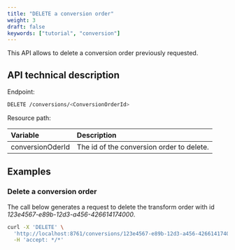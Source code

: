 ```yaml
---
title: "DELETE a conversion order"
weight: 3
draft: false
keywords: ["tutorial", "conversion"]
---
```


This API allows to delete a conversion order previously requested.

## API technical description

Endpoint:
```bash
DELETE /conversions/<ConversionOrderId>
```

Resource path:

| Variable             | Description                               |
| :------------------- |:------------------------------------------|
| conversionOderId     | The id of the conversion order to delete. |

## Examples

### Delete a conversion order

The call below generates a request to delete the transform order with id _123e4567-e89b-12d3-a456-426614174000_.

```bash
curl -X 'DELETE' \
  'http://localhost:8761/conversions/123e4567-e89b-12d3-a456-426614174000' \
  -H 'accept: */*'
```
